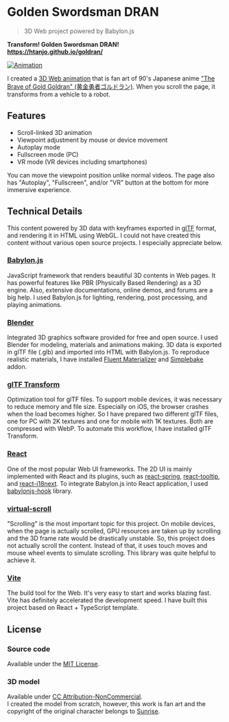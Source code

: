 # Golden Swordsman DRAN

> 3D Web project powered by Babylon.js

**Transform! Golden Swordsman DRAN!**  
**<https://htanjo.github.io/goldran/>**

[![Animation](./animation.gif)](https://htanjo.github.io/goldran/)

I created a [3D Web animation](https://htanjo.github.io/goldran/) that is fan art of 90's Japanese anime ["The Brave of Gold Goldran" (黄金勇者ゴルドラン)](https://en.wikipedia.org/wiki/The_Brave_of_Gold_Goldran). When you scroll the page, it transforms from a vehicle to a robot.

## Features

- Scroll-linked 3D animation
- Viewpoint adjustment by mouse or device movement
- Autoplay mode
- Fullscreen mode (PC)
- VR mode (VR devices including smartphones)

You can move the viewpoint position unlike normal videos.
The page also has "Autoplay", "Fullscreen", and/or "VR" button at the bottom for more immersive experience.

## Technical Details

This content powered by 3D data with keyframes exported in [glTF](https://docs.blender.org/manual/en/dev/addons/import_export/scene_gltf2.html) format, and rendering it in HTML using WebGL.
I could not have created this content without various open source projects.
I especially appreciate below.

### [Babylon.js](https://www.babylonjs.com/)

JavaScript framework that renders beautiful 3D contents in Web pages.
It has powerful features like PBR (Physically Based Rendering) as a 3D engine. Also, extensive documentations, online demos, and forums are a big help.
I used Babylon.js for lighting, rendering, post processing, and playing animations.

### [Blender](https://www.blender.org/)

Integrated 3D graphics software provided for free and open source.
I used Blender for modeling, materials and animations making.
3D data is exported in glTF file (.glb) and imported into HTML with Babylon.js.
To reproduce realistic materials, I have installed [Fluent Materializer](https://blendermarket.com/products/fluent-materializer) and [Simplebake](https://blendermarket.com/products/simplebake---simple-pbr-and-other-baking-in-blender-2) addon.

### [glTF Transform](https://gltf-transform.dev/)

Optimization tool for glTF files.
To support mobile devices, it was necessary to reduce memory and file size.
Especially on iOS, the browser crashes when the load becomes higher.
So I have prepared two different glTF files, one for PC with 2K textures and one for mobile with 1K textures.
Both are compressed with WebP.
To automate this workflow, I have installed glTF Transform.

### [React](https://react.dev/)

One of the most popular Web UI frameworks.
The 2D UI is mainly implemented with React and its plugins, such as [react-spring](https://www.react-spring.dev/), [react-tooltip](https://react-tooltip.com/), and [react-i18next](https://react.i18next.com/).
To integrate Babylon.js into React application, I used [babylonjs-hook](https://github.com/brianzinn/babylonjs-hook) library.

### [virtual-scroll](https://github.com/ayamflow/virtual-scroll)

"Scrolling" is the most important topic for this project.
On mobile devices, when the page is actually scrolled, GPU resources are taken up by scrolling and the 3D frame rate would be drastically unstable.
So, this project does not actually scroll the content.
Instead of that, it uses touch moves and mouse wheel events to simulate scrolling.
This library was quite helpful to achieve it.

### [Vite](https://vite.dev/)

The build tool for the Web.
It's very easy to start and works blazing fast.
Vite has definitely accelerated the development speed.
I have built this project based on React + TypeScript template.

## License

### Source code

Available under the [MIT License](./LICENSE).

### 3D model

Available under [CC Attribution-NonCommercial](https://creativecommons.org/licenses/by-nc/4.0/).  
I created the model from scratch, however, this work is fan art and the copyright of the original character belongs to [Sunrise](https://www.sunrise-inc.co.jp/).
